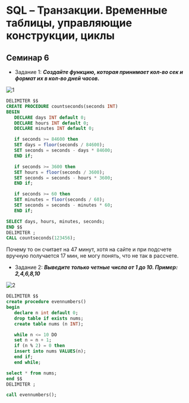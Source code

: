 # SQL – Транзакции. Временные таблицы, управляющие конструкции, циклы

## Семинар 6

* Задание 1: _**Создайте функцию, которая принимает кол-во сек и формат их в кол-во дней часов.**_ 

![1](https://media.discordapp.net/attachments/881919051679551509/1150442183032320000/image.png?width=1202&height=676)

 ```sql
DELIMITER $$
CREATE PROCEDURE countseconds(seconds INT)
BEGIN
    DECLARE days INT default 0;
    DECLARE hours INT default 0;
    DECLARE minutes INT default 0;

    if seconds >= 84600 then
    SET days = floor(seconds / 84600);
    SET seconds = seconds - days * 84600;
    END if;

    if seconds >= 3600 then
    SET hours = floor(seconds / 3600);
    SET seconds = seconds - hours * 3600;
    END if;

    if seconds >= 60 then
    SET minutes = floor(seconds / 60);
    SET seconds = seconds - minutes * 60;
    END if;

SELECT days, hours, minutes, seconds;
END $$
DELIMITER ;
CALL countseconds(123456);
  ```

Почему то он считает на 47 минут, хотя на сайте и при подсчете вручную получается 17 мин, не могу понять, что не так в рассчете.

* Задание 2: _**Выведите только четные числа от 1 до 10. Пример: 2,4,6,8,10**_ 

![2](https://media.discordapp.net/attachments/881919051679551509/1150444649014628433/image.png?width=1202&height=676)

 ```sql
DELIMITER $$
create procedure evennumbers()
begin
    declare n int default 0;
    drop table if exists nums;
    create table nums (n INT);

    while n <= 10 DO
    set n = n + 1;
    if (n % 2) = 0 then
    insert into nums VALUES(n);
    end if;
    end while;

select * from nums;
end $$
DELIMITER ;

call evennumbers();
  ```